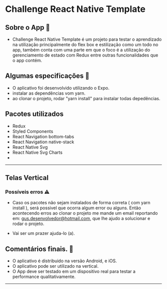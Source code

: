 # Challenge React Native Template

## Sobre o App 📱

- Challenge React Native Template é um projeto para testar o aprendizado na utilização principalmente do flex box e estilização como um todo no app, também conta com uma parte em que o foco é a utilização do gerenciamento de estado com Redux entre outras funcionalidades 
que o app contém. 

## Algumas especificações 📝

- O aplicativo foi desenvolvido utilizando o Expo.
- instalar as dependências vom yarn.
- ao clonar o projeto, rodar "yarn install" para instalar todas depedências. 

## Pacotes utilizados
- Redux
- Styled Components
- React Navigation bottom-tabs
- React Navigation native-stack
- React Native Svg
- React Native Svg Charts
- 
---

## Telas Vertical

### Possíveis erros ⚠️

- Caso os pacotes não sejam instalados de forma correta ( com yarn install ), será possivel que ocorra algum error ou alguns. Então acontecendo erros ao clonar o projeto me mande um email reportando em: gus.desenvolvedor@hotmail.com, que lhe ajudo a solucionar e rodar o projeto. 

- Vai ser um prazer ajuda-lo (a). 


## Comentários finais. 💬

- O aplicativo é distribuido na versão Android, e iOS.
- O aplicativo pode ser utilizado  na vertical.
- O App deve ser testado em um dispositivo real para testar a performance qualitativamente.

--- 
